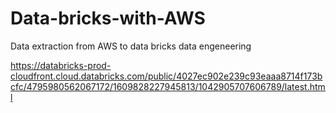 # Data-bricks-with-AWS
Data extraction from AWS to data bricks data engeneering


https://databricks-prod-cloudfront.cloud.databricks.com/public/4027ec902e239c93eaaa8714f173bcfc/4795980562067172/1609828227945813/1042905707606789/latest.html
